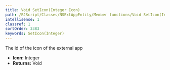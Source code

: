 ```yaml
---
title: Void SetIcon(Integer Icon)
path: /EJScript/Classes/NSExtAppEntity/Member functions/Void SetIcon(Integer p_0)
intellisense: 1
classref: 1
sortOrder: 3383
keywords: SetIcon(Integer)
---
```



The id of the icon of the external app



* **Icon:** Integer
* **Returns:** Void


